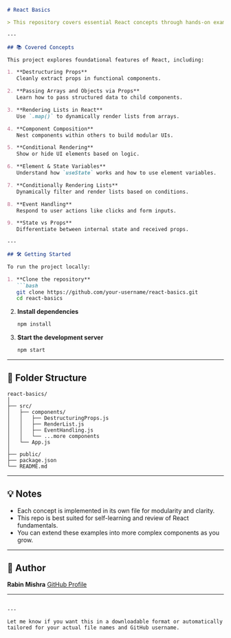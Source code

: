 

````markdown
# React Basics

> This repository covers essential React concepts through hands-on examples, including props, state, event handling, conditional rendering, list rendering, and component composition. Ideal for beginners looking to understand the fundamentals of building React applications.

---

## 📚 Covered Concepts

This project explores foundational features of React, including:

1. **Destructuring Props**  
   Cleanly extract props in functional components.

2. **Passing Arrays and Objects via Props**  
   Learn how to pass structured data to child components.

3. **Rendering Lists in React**  
   Use `.map()` to dynamically render lists from arrays.

4. **Component Composition**  
   Nest components within others to build modular UIs.

5. **Conditional Rendering**  
   Show or hide UI elements based on logic.

6. **Element & State Variables**  
   Understand how `useState` works and how to use element variables.

7. **Conditionally Rendering Lists**  
   Dynamically filter and render lists based on conditions.

8. **Event Handling**  
   Respond to user actions like clicks and form inputs.

9. **State vs Props**  
   Differentiate between internal state and received props.

---

## 🛠️ Getting Started

To run the project locally:

1. **Clone the repository**
   ```bash
   git clone https://github.com/your-username/react-basics.git
   cd react-basics
````

2. **Install dependencies**

   ```bash
   npm install
   ```

3. **Start the development server**

   ```bash
   npm start
   ```

---

## 📁 Folder Structure

```
react-basics/
│
├── src/
│   ├── components/
│   │   ├── DestructuringProps.js
│   │   ├── RenderList.js
│   │   ├── EventHandling.js
│   │   └── ...more components
│   └── App.js
│
├── public/
├── package.json
└── README.md
```

---

## 💡 Notes

* Each concept is implemented in its own file for modularity and clarity.
* This repo is best suited for self-learning and review of React fundamentals.
* You can extend these examples into more complex components as you grow.

---

## 👤 Author

**Rabin Mishra**
[GitHub Profile](https://github.com/Rabin-Mishra)

---


```

---

Let me know if you want this in a downloadable format or automatically tailored for your actual file names and GitHub username.
```

